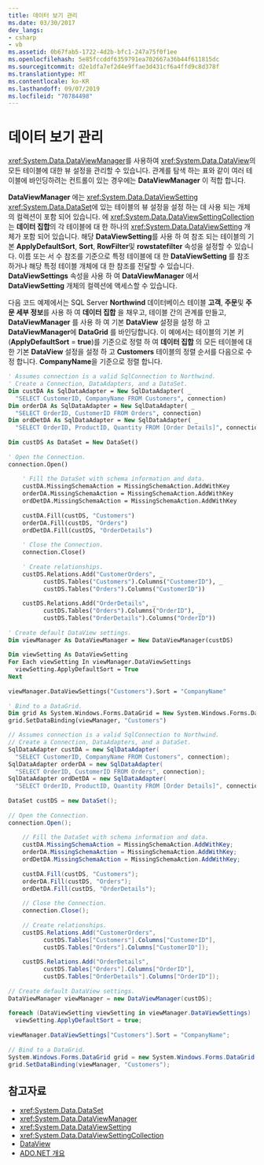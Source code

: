```yaml
---
title: 데이터 보기 관리
ms.date: 03/30/2017
dev_langs:
- csharp
- vb
ms.assetid: 0b67fab5-1722-4d2b-bfc1-247a75f0f1ee
ms.openlocfilehash: 5e85fccddf6359791ea702667a36b44f611815dc
ms.sourcegitcommit: d2e1dfa7ef2d4e9ffae3d431cf6a4ffd9c8d378f
ms.translationtype: MT
ms.contentlocale: ko-KR
ms.lasthandoff: 09/07/2019
ms.locfileid: "70784498"
---
```

# <a name="managing-dataviews"></a>데이터 보기 관리
<xref:System.Data.DataViewManager>를 사용하여 <xref:System.Data.DataView>의 모든 테이블에 대한 뷰 설정을 관리할 수 있습니다. 관계를 탐색 하는 표와 같이 여러 테이블에 바인딩하려는 컨트롤이 있는 경우에는 **DataViewManager** 이 적합 합니다.  
  
 **DataViewManager** 에는 <xref:System.Data.DataViewSetting> <xref:System.Data.DataSet>에 있는 테이블의 뷰 설정을 설정 하는 데 사용 되는 개체의 컬렉션이 포함 되어 있습니다. 에 <xref:System.Data.DataViewSettingCollection> 는 **데이터 집합**의 각 테이블에 대 한 하나의 <xref:System.Data.DataViewSetting> 개체가 포함 되어 있습니다. 해당 **DataViewSetting**를 사용 하 여 참조 되는 테이블의 기본 **ApplyDefaultSort**, **Sort**, **RowFilter**및 **rowstatefilter** 속성을 설정할 수 있습니다. 이름 또는 서 수 참조를 기준으로 특정 테이블에 대 한 **DataViewSetting** 를 참조 하거나 해당 특정 테이블 개체에 대 한 참조를 전달할 수 있습니다. **DataViewSettings** 속성을 사용 하 여 **DataViewManager** 에서 **DataViewSetting** 개체의 컬렉션에 액세스할 수 있습니다.  
  
 다음 코드 예제에서는 SQL Server **Northwind** 데이터베이스 테이블 **고객**, **주문**및 **주문 세부 정보**를 사용 하 여 **데이터 집합** 을 채우고, 테이블 간의 관계를 만들고, **DataViewManager** 를 사용 하 여 기본 **DataView** 설정을 설정 하 고 **DataViewManager**에 **DataGrid** 를 바인딩합니다. 이 예에서는 테이블의 기본 키 (**ApplyDefaultSort** = **true**)를 기준으로 정렬 하 여 **데이터 집합** 의 모든 테이블에 대 한 기본 **DataView** 설정을 설정 하 고 **Customers** 테이블의 정렬 순서를 다음으로 수정 합니다. **CompanyName**을 기준으로 정렬 합니다.  
  
```vb  
' Assumes connection is a valid SqlConnection to Northwind.  
' Create a Connection, DataAdapters, and a DataSet.  
Dim custDA As SqlDataAdapter = New SqlDataAdapter( _  
  "SELECT CustomerID, CompanyName FROM Customers", connection)  
Dim orderDA As SqlDataAdapter = New SqlDataAdapter( _  
  "SELECT OrderID, CustomerID FROM Orders", connection)  
Dim ordDetDA As SqlDataAdapter = New SqlDataAdapter( _  
  "SELECT OrderID, ProductID, Quantity FROM [Order Details]", connection)  
  
Dim custDS As DataSet = New DataSet()  
  
' Open the Connection.  
connection.Open()  
  
    ' Fill the DataSet with schema information and data.  
    custDA.MissingSchemaAction = MissingSchemaAction.AddWithKey  
    orderDA.MissingSchemaAction = MissingSchemaAction.AddWithKey  
    ordDetDA.MissingSchemaAction = MissingSchemaAction.AddWithKey  
  
    custDA.Fill(custDS, "Customers")  
    orderDA.Fill(custDS, "Orders")  
    ordDetDA.Fill(custDS, "OrderDetails")  
  
    ' Close the Connection.  
    connection.Close()  
  
    ' Create relationships.  
    custDS.Relations.Add("CustomerOrders", _  
          custDS.Tables("Customers").Columns("CustomerID"), _  
          custDS.Tables("Orders").Columns("CustomerID"))  
  
    custDS.Relations.Add("OrderDetails", _  
          custDS.Tables("Orders").Columns("OrderID"), _  
          custDS.Tables("OrderDetails").Columns("OrderID"))  
  
' Create default DataView settings.  
Dim viewManager As DataViewManager = New DataViewManager(custDS)  
  
Dim viewSetting As DataViewSetting  
For Each viewSetting In viewManager.DataViewSettings  
  viewSetting.ApplyDefaultSort = True  
Next  
  
viewManager.DataViewSettings("Customers").Sort = "CompanyName"  
  
' Bind to a DataGrid.  
Dim grid As System.Windows.Forms.DataGrid = New System.Windows.Forms.DataGrid()  
grid.SetDataBinding(viewManager, "Customers")  
```  
  
```csharp  
// Assumes connection is a valid SqlConnection to Northwind.  
// Create a Connection, DataAdapters, and a DataSet.  
SqlDataAdapter custDA = new SqlDataAdapter(  
  "SELECT CustomerID, CompanyName FROM Customers", connection);  
SqlDataAdapter orderDA = new SqlDataAdapter(  
  "SELECT OrderID, CustomerID FROM Orders", connection);  
SqlDataAdapter ordDetDA = new SqlDataAdapter(  
  "SELECT OrderID, ProductID, Quantity FROM [Order Details]", connection);  
  
DataSet custDS = new DataSet();  
  
// Open the Connection.  
connection.Open();  
  
    // Fill the DataSet with schema information and data.  
    custDA.MissingSchemaAction = MissingSchemaAction.AddWithKey;  
    orderDA.MissingSchemaAction = MissingSchemaAction.AddWithKey;  
    ordDetDA.MissingSchemaAction = MissingSchemaAction.AddWithKey;  
  
    custDA.Fill(custDS, "Customers");  
    orderDA.Fill(custDS, "Orders");  
    ordDetDA.Fill(custDS, "OrderDetails");  
  
    // Close the Connection.  
    connection.Close();  
  
    // Create relationships.  
    custDS.Relations.Add("CustomerOrders",  
          custDS.Tables["Customers"].Columns["CustomerID"],  
          custDS.Tables["Orders"].Columns["CustomerID"]);  
  
    custDS.Relations.Add("OrderDetails",  
          custDS.Tables["Orders"].Columns["OrderID"],  
          custDS.Tables["OrderDetails"].Columns["OrderID"]);  
  
// Create default DataView settings.  
DataViewManager viewManager = new DataViewManager(custDS);  
  
foreach (DataViewSetting viewSetting in viewManager.DataViewSettings)  
  viewSetting.ApplyDefaultSort = true;  
  
viewManager.DataViewSettings["Customers"].Sort = "CompanyName";  
  
// Bind to a DataGrid.  
System.Windows.Forms.DataGrid grid = new System.Windows.Forms.DataGrid();  
grid.SetDataBinding(viewManager, "Customers");  
```  
  
## <a name="see-also"></a>참고자료

- <xref:System.Data.DataSet>
- <xref:System.Data.DataViewManager>
- <xref:System.Data.DataViewSetting>
- <xref:System.Data.DataViewSettingCollection>
- [DataView](dataviews.md)
- [ADO.NET 개요](../ado-net-overview.md)
